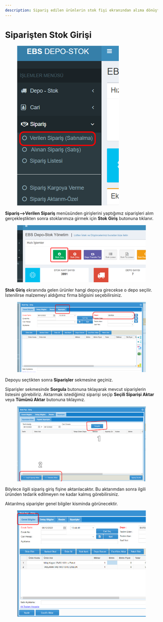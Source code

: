 ```yaml
---
description: Sipariş edilen ürünlerin stok fişi ekranından alıma dönüştürülmesi
---
```


# Siparişten Stok Girişi

<figure><img src="../.gitbook/assets/image (1) (2).png" alt=""><figcaption></figcaption></figure>

**Sipariş-->Verilen Sipariş** menüsünden girişlerini yaptığımız siparişleri alım gerçekleştikten sonra stoklarımıza girmek için **Stok Giriş** butonuna tıklanır.

&#x20;

<figure><img src="../.gitbook/assets/image (3) (2).png" alt=""><figcaption></figcaption></figure>

**Stok Giriş** ekranında gelen ürünler hangi depoya girecekse o depo seçilir. İstenilirse malzemeyi aldığımız firma bilgisini seçebilirsiniz.

<figure><img src="../.gitbook/assets/image (13).png" alt=""><figcaption></figcaption></figure>

Depoyu seçtikten sonra **Siparişler** sekmesine geçiniz.

Siparişler sekmesinde **Sorgula** butonuna tıklayarak mevcut siparişlerin listesini görebiliriz. Aktarmak istediğimiz siparişi seçip  **Seçili Siparişi Aktar** veya **Tümünü Aktar** butonuna tıklayınız.&#x20;

<figure><img src="../.gitbook/assets/image (2) (3).png" alt=""><figcaption></figcaption></figure>

Böylece ilgili sipariş giriş fişine aktarılacaktır. Bu aktarımdan sonra ilgili üründen tedarik edilmeyen ne kadar kalmış görebilirsiniz.

Aktarılmış siparişler genel bilgiler kisminda görünecektir.

<figure><img src="../.gitbook/assets/image (3) (3).png" alt=""><figcaption></figcaption></figure>
